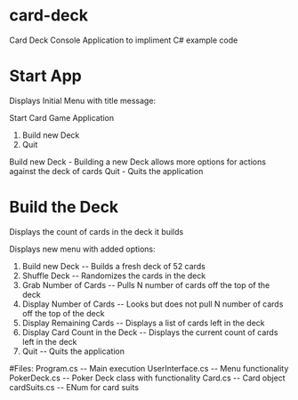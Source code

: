 # card-deck
Card Deck Console Application to impliment C# example code

# Start App
Displays Initial Menu with title message:

  Start Card Game Application
  1. Build new Deck
  2. Quit
  
Build new Deck - Building a new Deck allows more options for actions against the deck of cards
Quit - Quits the application  

# Build the Deck
Displays the count of cards in the deck it builds

Displays new menu with added options:
  1. Build new Deck  --  Builds a fresh deck of 52 cards
  2. Shuffle Deck  --  Randomizes the cards in the deck
  3. Grab Number of Cards  --  Pulls N number of cards off the top of the deck
  4. Display Number of Cards  --  Looks but does not pull N number of cards off the top of the deck
  5. Display Remaining Cards  --  Displays a list of cards left in the deck
  6. Display Card Count in the Deck  -- Displays the current count of cards left in the deck
  7. Quit  --  Quits the application


#Files:
Program.cs  --  Main execution
UserInterface.cs  --  Menu functionality
PokerDeck.cs  --  Poker Deck class with functionality
Card.cs  --  Card object
cardSuits.cs  --  ENum for card suits
